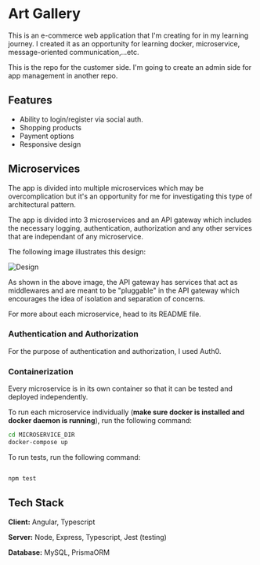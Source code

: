 
# Art Gallery

This is an e-commerce web application that I'm creating for in my learning journey. I created it as an opportunity for learning docker, microservice, message-oriented communication,...etc.

This is the repo for the customer side. I'm going to create an admin side for app management in another repo.

## Features

- Ability to login/register via social auth.
- Shopping products
- Payment options
- Responsive design

## Microservices

The app is divided into multiple microservices which may be overcomplication but it's an opportunity for me for investigating this type of architectural pattern.

The app is divided into 3 microservices and an API gateway which includes the necessary logging, authentication, authorization and any other services that are independant of any microservice.

The following image illustrates this design:

![Design](https://drive.google.com/uc?id=1Zj2ZTtdhFKbUv6UvCNT-th7iZQ-eib3s)

As shown in the above image, the API gateway has services that act as middlewares and are meant to be "pluggable" in the API gateway which encourages the idea of isolation and separation of concerns.

For more about each microservice, head to its README file.

### Authentication and Authorization

For the purpose of authentication and authorization, I used Auth0.

### Containerization

Every microservice is in its own container so that it can be tested and deployed independently.

To run each microservice individually (**make sure docker is installed and docker daemon is running**), run the following command:

```bash
cd MICROSERVICE_DIR
docker-compose up
```

To run tests, run the following command:

```bash

npm test


```

## Tech Stack

**Client:** Angular, Typescript

**Server:** Node, Express, Typescript, Jest (testing)

**Database:** MySQL, PrismaORM
